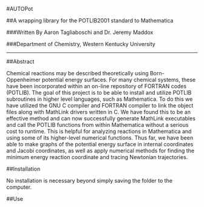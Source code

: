 #AUTOPot

##A wrapping library for the POTLIB2001 standard to Mathematica

###Written By Aaron Tagliaboschi and Dr. Jeremy Maddox

###Department of Chemistry, Western Kentucky University

***

##Abstract

Chemical reactions may be described theoretically using Born-Oppenheimer potential energy
surfaces. For many chemical systems, these have been incorporated within an on-line
repository of FORTRAN codes (POTLIB). The goal of this project is to be able to install and
utilize POTLIB subroutines in higher level languages, such as Mathematica. To do this we
have utilized the GNU C compiler and FORTRAN compiler to link the object files along with
MathLink drivers written in C. We have found this to be an effective method and can now
successfully generate MathLink executables and call the POTLIB functions from within
Mathematica without a serious cost to runtime. This is helpful for analyzing reactions in
Mathematica and using some of its higher-level numerical functions. Thus far, we have been
able to make graphs of the potential energy surface in internal coordinates and Jacobi
coordinates, as well as apply numerical methods for finding the minimum energy reaction
coordinate and tracing Newtonian trajectories.

##Installation

No installation is necessary beyond simply saving the folder to the computer.

##Use


